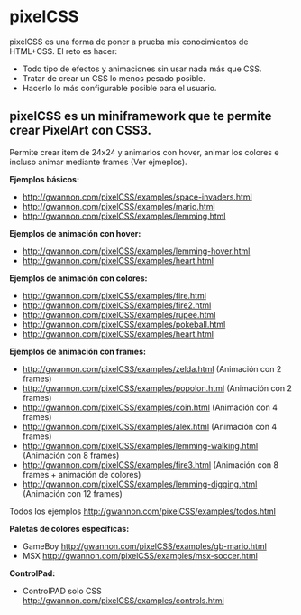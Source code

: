 # pixelCSS

pixelCSS es una forma de poner a prueba mis conocimientos de HTML+CSS. El reto es hacer:

* Todo tipo de efectos y animaciones sin usar nada más que CSS. 
* Tratar de crear un CSS lo menos pesado posible.
* Hacerlo lo más configurable posible para el usuario.

## pixelCSS es un miniframework que te permite crear PixelArt con CSS3.

Permite crear item de 24x24 y animarlos con hover, animar los colores e incluso animar mediante frames (Ver ejmeplos).

**Ejemplos básicos:**

* http://gwannon.com/pixelCSS/examples/space-invaders.html
* http://gwannon.com/pixelCSS/examples/mario.html
* http://gwannon.com/pixelCSS/examples/lemming.html

**Ejemplos de animación con hover:**

* http://gwannon.com/pixelCSS/examples/lemming-hover.html
* http://gwannon.com/pixelCSS/examples/heart.html

**Ejemplos de animación con colores:**

* http://gwannon.com/pixelCSS/examples/fire.html
* http://gwannon.com/pixelCSS/examples/fire2.html
* http://gwannon.com/pixelCSS/examples/rupee.html
* http://gwannon.com/pixelCSS/examples/pokeball.html
* http://gwannon.com/pixelCSS/examples/heart.html

**Ejemplos de animación con frames:**

* http://gwannon.com/pixelCSS/examples/zelda.html (Animación con 2 frames)
* http://gwannon.com/pixelCSS/examples/popolon.html (Animación con 2 frames)
* http://gwannon.com/pixelCSS/examples/coin.html (Animación con 4 frames)
* http://gwannon.com/pixelCSS/examples/alex.html (Animación con 4 frames)
* http://gwannon.com/pixelCSS/examples/lemming-walking.html (Animación con 8 frames)
* http://gwannon.com/pixelCSS/examples/fire3.html (Animación con 8 frames + animación de colores)
* http://gwannon.com/pixelCSS/examples/lemming-digging.html (Animación con 12 frames)

Todos los ejemplos http://gwannon.com/pixelCSS/examples/todos.html

**Paletas de colores específicas:**

* GameBoy http://gwannon.com/pixelCSS/examples/gb-mario.html
* MSX http://gwannon.com/pixelCSS/examples/msx-soccer.html

**ControlPad:**

* ControlPAD solo CSS http://gwannon.com/pixelCSS/examples/controls.html